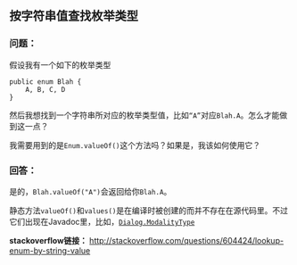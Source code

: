 ## 按字符串值查找枚举类型

### 问题：
假设我有一个如下的枚举类型

```
public enum Blah {
    A, B, C, D
}
```

然后我想找到一个字符串所对应的枚举类型值，比如`“A”`对应`Blah.A`。怎么才能做到这一点？

我需要用到的是`Enum.valueOf()`这个方法吗？如果是，我该如何使用它？

### 回答：
是的，`Blah.valueOf("A")`会返回给你`Blah.A`。

静态方法`valueOf()`和`values()`是在编译时被创建的而并不存在在源代码里。不过它们出现在Javadoc里，比如，[`Dialog.ModalityType`](http://docs.oracle.com/javase/7/docs/api/java/awt/Dialog.ModalityType.html)



**stackoverflow链接：**
http://stackoverflow.com/questions/604424/lookup-enum-by-string-value